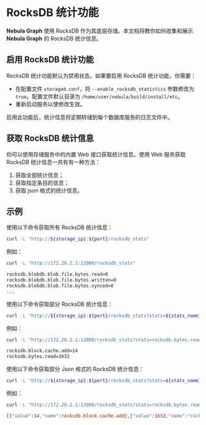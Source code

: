 # RocksDB 统计功能

**Nebula Graph** 使用 RocksDB 作为其底层存储。本文档将教你如何收集和展示 **Nebula Graph** 的 RocksDB 统计信息。

## 启用 RocksDB 统计功能

RocksDB 统计功能默认为禁用状态。如果要启用 RocksDB 统计功能，你需要：

- 在配置文件 `storaged.conf`，将 `--enable_rocksdb_statistics` 参数修改为 `true`。配置文件默认目录为 `/home/user/nebula/build/install/etc`。
- 重新启动服务以使修改生效。

启用此功能后，统计信息将定期转储到每个数据库服务的日志文件中。

## 获取 RocksDB 统计信息

你可以使用存储服务中的内置 Web 接口获取统计信息。使用 Web 服务获取 RocksDB 统计信息一共有有一种方法：

1. 获取全部统计信息；
2. 获取指定条目的信息；
3. 获取 json 格式的统计信息。

## 示例

使用以下命令获取所有 RocksDB 统计信息：

```bash
curl -L "http://${storage_ip}:${port}/rocksdb_stats"
```

例如：

```bash
curl -L "http://172.28.2.1:12000/rocksdb_stats"

rocksdb.blobdb.blob.file.bytes.read=0
rocksdb.blobdb.blob.file.bytes.written=0
rocksdb.blobdb.blob.file.bytes.synced=0
...
```

使用以下命令获取部分 RocksDB 统计信息：

```bash
curl -L "http://${storage_ip}:${port}/rocksdb_stats?stats=${stats_name}"
```

例如：

```bash
curl -L "http://172.28.2.1:12000/rocksdb_stats?stats=rocksdb.bytes.read,rocksdb.block.cache.add"

rocksdb.block.cache.add=14
rocksdb.bytes.read=1632
```

使用以下命令获取部分 Json 格式的 RocksDB 统计信息：

```bash
curl -L "http://${storage_ip}:${port}/rocksdb_stats?stats=${stats_name}.&returnjson"
```

例如：

```bash
curl -L "http://172.28.2.1:12000/rocksdb_stats?stats=rocksdb.bytes.read,rocksdb.block.cache.add&returnjson"

[{"value":14,"name":rocksdb.block.cache.add},{"value":1632,"name":"rocksdb.bytes.read"}]
```
